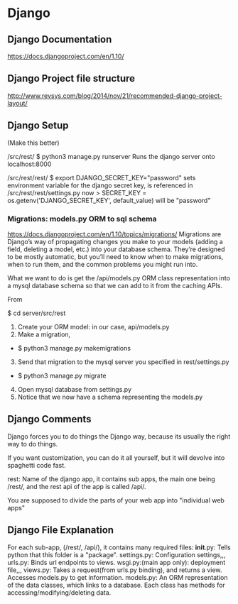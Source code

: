# Django

## Django Documentation
https://docs.djangoproject.com/en/1.10/

## Django Project file structure
http://www.revsys.com/blog/2014/nov/21/recommended-django-project-layout/

## Django Setup

(Make this better)


/src/rest/
$ python3 manage.py runserver
Runs the django server onto localhost:8000

/src/rest/rest/
$ export DJANGO_SECRET_KEY="password"
sets environment variable for the django secret key, is referenced in /src/rest/rest/settings.py
now > SECRET_KEY = os.getenv('DJANGO_SECRET_KEY', default_value) will be "password"

### Migrations: models.py ORM to sql schema
https://docs.djangoproject.com/en/1.10/topics/migrations/
Migrations are Django’s way of propagating changes you make to your models (adding a field, deleting a model, etc.) into your database schema. They’re designed to be mostly automatic, but you’ll need to know when to make migrations, when to run them, and the common problems you might run into.

What we want to do is get the /api/models.py ORM class representation into a mysql database schema so that we can add to it from the caching APIs.

From

$ cd server/src/rest

1. Create your ORM model: in our case, api/models.py
2. Make a migration,
  - $ python3 manage.py makemigrations
3. Send that migration to the mysql server you specified in rest/settings.py
  - $ python3 manage.py migrate
4. Open mysql database from settings.py
5. Notice that we now have a schema representing the models.py


## Django Comments

Django forces you to do things the Django way, because its usually the right way to do things.

If you want customization, you can do it all yourself, but it will devolve into spaghetti code fast.

rest: Name of the django app, it contains sub apps, the main one being /rest/, and the rest api of the app is called /api/.

You are supposed to divide the parts of your web app into "individual web apps"

## Django File Explanation

For each sub-app, (/rest/, /api/), it contains many required files:
__init__.py: Tells python that this folder is a "package".
settings.py: Configuration settings,,,
urls.py: Binds url endpoints to views.
wsgi.py:(main app only): deployment file,,,
views.py: Takes a request(from urls.py binding), and returns a view. Accesses models.py to get information.
models.py: An ORM representation of the data classes, which links to a database. Each class has methods for accessing/modifying/deleting data.

